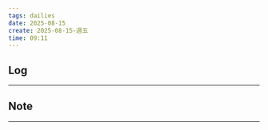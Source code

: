 ```yaml
---
tags: dailies  
date: 2025-08-15
create: 2025-08-15-週五
time: 09:11
---
```

## Log
---


## Note
---

